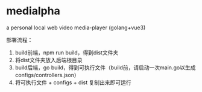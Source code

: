 # medialpha
a personal local web video media-player (golang+vue3)


部署流程：
1. build前端，npm run build，得到dist文件夹
2. 将dist文件夹放入后端根目录
3. build后端，go build，得到可执行文件（build前，请启动一次main.go以生成configs/controllers.json）
4. 将可执行文件 + configs + dist 复制出来即可运行
